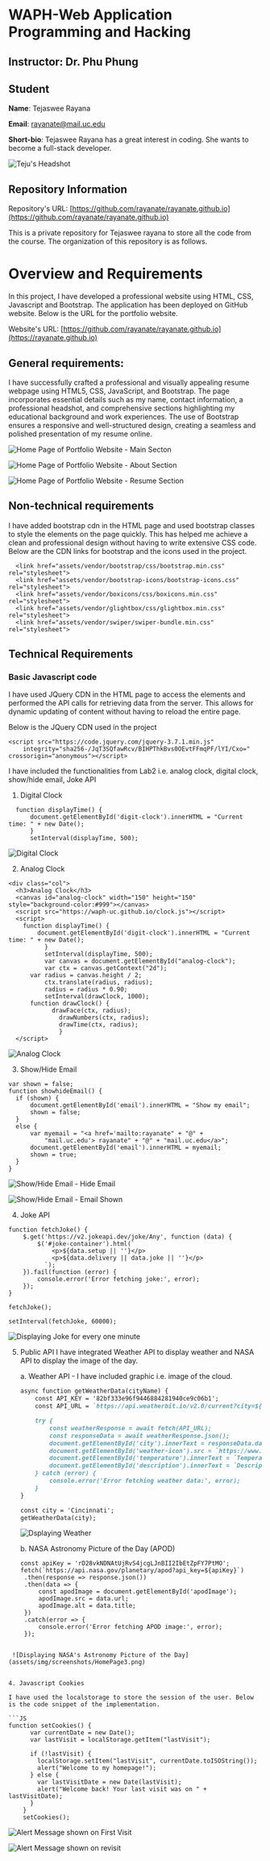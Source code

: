 # WAPH-Web Application Programming and Hacking

## Instructor: Dr. Phu Phung

## Student

**Name**: Tejaswee Rayana

**Email**: rayanate@mail.uc.edu

**Short-bio**: Tejaswee Rayana has a great interest in coding. She wants to become a full-stack developer.

  ![Teju's Headshot](assets/img/Teju_updated.jpg)

## Repository Information

  Repository's URL: [https://github.com/rayanate/rayanate.github.io](https://github.com/rayanate/rayanate.github.io)

  This is a private repository for Tejaswee rayana to store all the code from the course. The organization of this repository is as follows.

# Overview and Requirements

In this project, I have developed a professional website using HTML, CSS, Javascript and Bootstrap. The application has been deployed on GitHub website. Below is the URL for the portfolio website.

  Website's URL: [https://github.com/rayanate/rayanate.github.io](https://rayanate.github.io)

## General requirements:

I have successfully crafted a professional and visually appealing resume webpage using HTML5, CSS, JavaScript, and Bootstrap. The page incorporates essential details such as my name, contact information, a professional headshot, and comprehensive sections highlighting my educational background and work experiences. The use of Bootstrap ensures a responsive and well-structured design, creating a seamless and polished presentation of my resume online.

   ![Home Page of Portfolio Website - Main Secton](assets/img/screenshots/HomePage.png)
   
   ![Home Page of Portfolio Website - About Section](assets/img/screenshots/HomePage3.png)

   ![Home Page of Portfolio Website - Resume Section](assets/img/screenshots/HomePage.png)
   

## Non-technical requirements

I have added bootstrap cdn in the HTML page and used bootstrap classes to style the elements on the page quickly. This has helped me achieve a clean and professional design without having to write extensive CSS code. 
Below are the CDN links for bootstrap and the icons used in the project.

```JS
  <link href="assets/vendor/bootstrap/css/bootstrap.min.css" rel="stylesheet">
  <link href="assets/vendor/bootstrap-icons/bootstrap-icons.css" rel="stylesheet">
  <link href="assets/vendor/boxicons/css/boxicons.min.css" rel="stylesheet">
  <link href="assets/vendor/glightbox/css/glightbox.min.css" rel="stylesheet">
  <link href="assets/vendor/swiper/swiper-bundle.min.css" rel="stylesheet">
```

## Technical Requirements

### Basic Javascript code

I have used JQuery CDN in the HTML page to access the elements and performed the API calls for retrieving data from the server. This allows for dynamic updating of content without having to reload the entire page. 

Below is the JQuery CDN used in the project
```JS
<script src="https://code.jquery.com/jquery-3.7.1.min.js"
    integrity="sha256-/JqT3SQfawRcv/BIHPThkBvs0OEvtFFmqPF/lYI/Cxo=" crossorigin="anonymous"></script>
```

I have included the functionalities from Lab2 i.e. analog clock, digital clock, show/hide email, Joke API
1. Digital Clock

  ```JS
    function displayTime() {
		document.getElementById('digit-clock').innerHTML = "Current time: " + new Date();
		}
		setInterval(displayTime, 500);
  ```
   ![Digital Clock](assets/img/screenshots/HomePage.png)
  
2. Analog Clock
   
  ```JS
  <div class="col">
    <h3>Analog Clock</h3>
    <canvas id="analog-clock" width="150" height="150" style="background-color:#999"></canvas>
    <script src="https://waph-uc.github.io/clock.js"></script>
  	<script>
  	  function displayTime() {
  		  document.getElementById('digit-clock').innerHTML = "Current time: " + new Date();
  			}
  			setInterval(displayTime, 500);
  			var canvas = document.getElementById("analog-clock");
    		var ctx = canvas.getContext("2d");
        var radius = canvas.height / 2;
  			ctx.translate(radius, radius);
  			radius = radius * 0.90;
  			setInterval(drawClock, 1000);
        function drawClock() {
  			  drawFace(ctx, radius);
  				drawNumbers(ctx, radius);
  				drawTime(ctx, radius);
  				}
    </script>
  ```
   ![Analog Clock](assets/img/screenshots/analogCLock.png)

    
3. Show/Hide Email
  ```JS
var shown = false;
function showhideEmail() {
    if (shown) {
        document.getElementById('email').innerHTML = "Show my email";
        shown = false;
    }
    else {
        var myemail = "<a href='mailto:rayanate" + "@" +
            "mail.uc.edu'> rayanate" + "@" + "mail.uc.edu</a>";
        document.getElementById('email').innerHTML = myemail;
        shown = true;
    }
}
```
   ![Show/Hide Email - Hide Email](assets/img/screenshots/HomePage2.png)

   ![Show/Hide Email - Email Shown](assets/img/screenshots/HomePage3.png)

4. Joke API

```JS
function fetchJoke() {
    $.get('https://v2.jokeapi.dev/joke/Any', function (data) {
        $('#joke-container').html(`
            <p>${data.setup || ''}</p>
            <p>${data.delivery || data.joke || ''}</p>
          `);
    }).fail(function (error) {
        console.error('Error fetching joke:', error);
    });
}

fetchJoke();

setInterval(fetchJoke, 60000);
```
   ![Displaying Joke for every one minute](assets/img/screenshots/joke.png)

5. Public API
   I have integrated Weather API to display weather and NASA API to display the image of the day.

   a. Weather API - I have included graphic i.e. image of the cloud.

      ```markdown
      async function getWeatherData(cityName) {
          const API_KEY = '82bf333e96f9446884281940ce9c06b1'; 
          const API_URL = `https://api.weatherbit.io/v2.0/current?city=${cityName}&key=${API_KEY}`;
      
          try {
              const weatherResponse = await fetch(API_URL);
              const responseData = await weatherResponse.json();
              document.getElementById('city').innerText = responseData.data[0].city_name;
              document.getElementById('weather-icon').src = `https://www.weatherbit.io/static/img/icons/${responseData.data[0].weather.icon}.png`;
              document.getElementById('temperature').innerText = `Temperature: ${responseData.data[0].temp}°C`;
              document.getElementById('description').innerText = `Description: ${responseData.data[0].weather.description}`;
          } catch (error) {
              console.error('Error fetching weather data:', error);
          } 
      }
      
      const city = 'Cincinnati';
      getWeatherData(city);
      ```
   ![Dsplaying Weather](assets/img/screenshots/weather.png)
      
    b. NASA Astronomy Picture of the Day (APOD)

     ```JS
     const apiKey = 'rD28vkNDNAtUjRvS4jcgLJnBII2IbEtZpFY7PtMO';
    fetch(`https://api.nasa.gov/planetary/apod?api_key=${apiKey}`)
      .then(response => response.json())
      .then(data => {
          const apodImage = document.getElementById('apodImage');
          apodImage.src = data.url;
          apodImage.alt = data.title;
      })
      .catch(error => {
          console.error('Error fetching APOD image:', error);
      });
  ```

   ![Displaying NASA's Astronomy Picture of the Day](assets/img/screenshots/HomePage3.png)


4. Javascript Cookies

I have used the localstorage to store the session of the user. Below is the code snippet of the implementation.

```JS
function setCookies() {
        var currentDate = new Date();
        var lastVisit = localStorage.getItem("lastVisit");

        if (!lastVisit) {
          localStorage.setItem("lastVisit", currentDate.toISOString());
          alert("Welcome to my homepage!");
        } else {
          var lastVisitDate = new Date(lastVisit);
          alert("Welcome back! Your last visit was on " + lastVisitDate);
        }
      }
      setCookies();
```
   ![Alert Message shown on First Visit](assets/img/screenshots/cookies1.png)

   ![Alert Message shown on revisit](assets/img/screenshots/cookies2.png)
   


